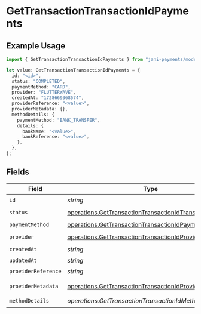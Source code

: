 # GetTransactionTransactionIdPayments

## Example Usage

```typescript
import { GetTransactionTransactionIdPayments } from "jani-payments/models/operations";

let value: GetTransactionTransactionIdPayments = {
  id: "<id>",
  status: "COMPLETED",
  paymentMethod: "CARD",
  provider: "FLUTTERWAVE",
  createdAt: "1728669368574",
  providerReference: "<value>",
  providerMetadata: {},
  methodDetails: {
    paymentMethod: "BANK_TRANSFER",
    details: {
      bankName: "<value>",
      bankReference: "<value>",
    },
  },
};
```

## Fields

| Field                                                                                                                                | Type                                                                                                                                 | Required                                                                                                                             | Description                                                                                                                          |
| ------------------------------------------------------------------------------------------------------------------------------------ | ------------------------------------------------------------------------------------------------------------------------------------ | ------------------------------------------------------------------------------------------------------------------------------------ | ------------------------------------------------------------------------------------------------------------------------------------ |
| `id`                                                                                                                                 | *string*                                                                                                                             | :heavy_check_mark:                                                                                                                   | N/A                                                                                                                                  |
| `status`                                                                                                                             | [operations.GetTransactionTransactionIdTransactionsStatus](../../models/operations/gettransactiontransactionidtransactionsstatus.md) | :heavy_check_mark:                                                                                                                   | N/A                                                                                                                                  |
| `paymentMethod`                                                                                                                      | [operations.GetTransactionTransactionIdPaymentMethod](../../models/operations/gettransactiontransactionidpaymentmethod.md)           | :heavy_check_mark:                                                                                                                   | N/A                                                                                                                                  |
| `provider`                                                                                                                           | [operations.GetTransactionTransactionIdProvider](../../models/operations/gettransactiontransactionidprovider.md)                     | :heavy_check_mark:                                                                                                                   | N/A                                                                                                                                  |
| `createdAt`                                                                                                                          | *string*                                                                                                                             | :heavy_check_mark:                                                                                                                   | N/A                                                                                                                                  |
| `updatedAt`                                                                                                                          | *string*                                                                                                                             | :heavy_minus_sign:                                                                                                                   | N/A                                                                                                                                  |
| `providerReference`                                                                                                                  | *string*                                                                                                                             | :heavy_check_mark:                                                                                                                   | N/A                                                                                                                                  |
| `providerMetadata`                                                                                                                   | [operations.GetTransactionTransactionIdProviderMetadata](../../models/operations/gettransactiontransactionidprovidermetadata.md)     | :heavy_check_mark:                                                                                                                   | Any valid JSON value                                                                                                                 |
| `methodDetails`                                                                                                                      | *operations.GetTransactionTransactionIdMethodDetails*                                                                                | :heavy_check_mark:                                                                                                                   | N/A                                                                                                                                  |